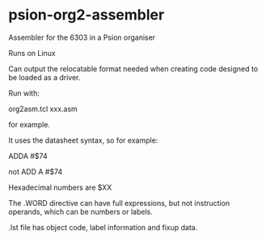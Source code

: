 # psion-org2-assembler
Assembler for the 6303 in a Psion organiser

Runs on Linux

Can output the relocatable format needed when creating code designed to be loaded as a driver.


Run with:

org2asm.tcl xxx.asm

for example.

It uses the datasheet syntax, so for example:

ADDA  #$74

not ADD A #$74

Hexadecimal numbers are $XX

The .WORD directive can have full expressions, but not instruction operands, which can be numbers or labels.

.lst file has object code, label information and fixup data.

